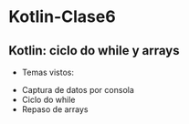 # Kotlin-Clase6
Kotlin: ciclo do while y arrays
-------------------------------------------------------------------------------------------------------------------------------------------------------------------------
* Temas vistos:
+ Captura de datos por consola
+ Ciclo do while
+ Repaso de arrays
